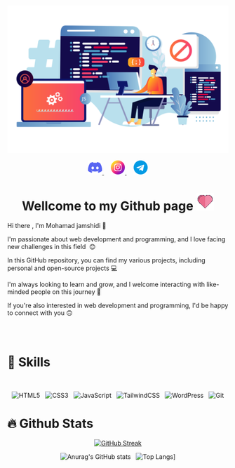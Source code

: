 ![hello](https://github.com/mohammadjamshidi8/mohammadjamshidi8/blob/main/image.svg)
<div align="center" id="badges">
  <a href="discordapp.com/users/1214019550434304030">
    <img src="https://github.com/mohammadjamshidi8/mohammadjamshidi8/blob/main/discord.png"/>
  </a>
  &nbsp;&nbsp;&nbsp;
  <a href="your-youtube-URL">
    <img src="https://github.com/mohammadjamshidi8/mohammadjamshidi8/blob/main/instagram.png"/>
  </a>
  &nbsp;&nbsp;&nbsp;
  <a href="your-twitter-URL">
    <img src="https://github.com/mohammadjamshidi8/mohammadjamshidi8/blob/main/telegram.png"/>
  </a>
</div>

<h1 align="center">Wellcome to my Github page&nbsp;<img src="https://github.com/mohammadjamshidi8/mohammadjamshidi8/blob/main/wired-lineal-20-love-heart.gif" /></h1>


<p>Hi there , I'm Mohamad jamshidi 👋</p>
<p>I'm passionate about web development and programming, and I love facing new challenges in this field &nbsp;😊</p>
<p>In this GitHub repository, you can find my various projects, including personal and open-source projects&nbsp;💻</p>
<p>I'm always looking to learn and grow, and I welcome interacting with like-minded people on this journey&nbsp;🌱</p>
<p>If you're also interested in web development and programming, I'd be happy to connect with you&nbsp;🙃</p>
<br>
<br>
<h1>💪&nbsp;Skills</h1>
<br>
<div align="center">
  
  ![HTML5](https://img.shields.io/badge/html5-%23E34F26.svg?style=for-the-badge&logo=html5&logoColor=white)&nbsp;&nbsp;
  ![CSS3](https://img.shields.io/badge/css3-%231572B6.svg?style=for-the-badge&logo=css3&logoColor=white)&nbsp;&nbsp;
  ![JavaScript](https://img.shields.io/badge/javascript-%23323330.svg?style=for-the-badge&logo=javascript&logoColor=%23F7DF1E)&nbsp;&nbsp;
  ![TailwindCSS](https://img.shields.io/badge/tailwindcss-%2338B2AC.svg?style=for-the-badge&logo=tailwind-css&logoColor=white)&nbsp;&nbsp;
  ![WordPress](https://img.shields.io/badge/WordPress-%23117AC9.svg?style=for-the-badge&logo=WordPress&logoColor=white)&nbsp;&nbsp;
  ![Git](https://img.shields.io/badge/git-%23F05033.svg?style=for-the-badge&logo=git&logoColor=white)
</div>

<h1>🔥&nbsp;Github Stats</h1>

<div align="center">
  
[![GitHub Streak](https://streak-stats.demolab.com/?user=mohammadjamshidi8)](https://git.io/streak-stats)

</div>
<div align="center">
  
![Anurag's GitHub stats](https://github-readme-stats.vercel.app/api?username=mohammadjamshidi8&show_icons=true&theme=dark)&nbsp;&nbsp;
![Top Langs](https://github-readme-stats.vercel.app/api/top-langs/?username=mohammadjamshidi8&layout=donut)]
  
</div>


